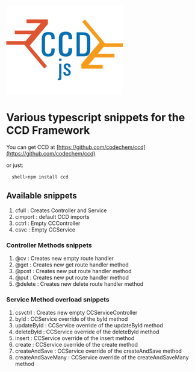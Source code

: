 <img src="https://raw.githubusercontent.com/codechem/ccd-snippets/master/images/ccdLogo.png"></img>
# Various typescript snippets for the CCD Framework
You can get CCD at [https://github.com/codechem/ccd](https://github.com/codechem/ccd)

or just: 
```bash 
  shell>npm install ccd
```

## Available snippets
  1. cfull : Creates Controller and Service
  1. cimport : default CCD imports
  1. cctrl : Empty CCController
  1. csvc : Empty CCService

### Controller Methods snippets
  1. @cv : Creates new empty route handler
  1. @get : Creates new get route handler method
  1. @post : Creates new put route handler method
  1. @put : Creates new put route handler method
  1. @delete : Creates new delete route handler method

### Service Method overload snippets
  1. csvctrl : Creates new empty CCServiceController
  1. byId : CCService override of the byId method
  1. updateById : CCService override of the updateById method
  1. deleteById : CCService override of the deleteById method
  1. insert : CCService override of the insert method
  1. create : CCService override of the create method
  1. createAndSave : CCService override of the createAndSave method
  1. createAndSaveMany : CCService override of the createAndSaveMany method
